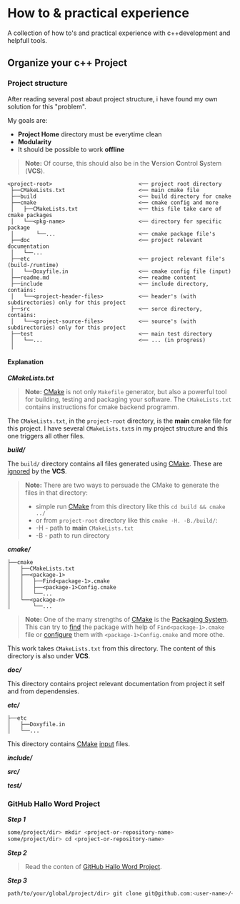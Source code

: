 # How to & practical experience

A collection of how to's and practical experience with c++development and helpfull tools.

## Organize your c++ Project

### Project structure

After reading several post abaut project structure, i have found my own solution for this "problem".  
  
My goals are:

- **Project Home** directory must be everytime clean
- **Modularity**
- It should be possible to work **offline**

>**Note:** Of course, this should also be in the **V**ersion **C**ontrol **S**ystem (**VCS**).
  
```
<project-root>                           <── project root directory
 ├──CMakeLists.txt                       <── main cmake file
 ├──build                                <── build directory for cmake
 ├──cmake                                <── cmake config and more
 │   ├──CMakeLists.txt                   <── this file take care of cmake packages
 │   └──<pkg-name>                       <── directory for specific package
 │       └──...                          <── cmake package file's
 ├──doc                                  <── project relevant documentation
 │   └──...
 ├──etc                                  <── project relevant file's (build-/runtime)
 │   └──Doxyfile.in                      <── cmake config file (input)
 ├──readme.md                            <── readme content  
 ├──include                              <── include directory, contains:  
 │   └──<project-header-files>           <── header's (with subdirectories) only for this project
 ├──src                                  <── sorce directory, contains:
 │   └──<project-source-files>           <── source's (with subdirectories) only for this project
 ├──test                                 <── main test directory
 │   └──...                              <── ... (in progress)
 │
```

#### Explanation

***CMakeLists.txt***

>**Note:** [CMake][1] is not only `Makefile` generator, but also a powerful tool for building, testing and packaging your software. The `CMakeLists.txt` contains instructions for cmake backend programm.

The `CMakeLists.txt`, in the `project-root` directory, is the **main** cmake file for this project. I have several `CMakeLists.txt`s in my project structure and this one triggers all other files.

***build/***

The `build/` directory contains all files generated using [CMake][1]. These are [ignored][2] by the **VCS**.

>**Note:** There are two ways to persuade the CMake to generate the files in that directory:
> - simple run [CMake][1] from this directory like this `cd build && cmake ../`
> - or from `project-root` directory like this `cmake -H. -B./build/`:
>  - -H - path to **main** `CMakeLists.txt`
>  - -B - path to run directory

***cmake/***

```
├──cmake
│   ├──CMakeLists.txt
│   ├──<package-1>
│   │   ├──Find<package-1>.cmake
│   │   ├──<package-1>Config.cmake
│   │   └──...
│   └──<package-n>
│       └──...
```

>**Note:** One of the many strengths of [CMake][1] is the [Packaging System][3]. This can try to [find][4] the package with help of `Find<package-1>.cmake` file or [configure][5] them with `<package-1>Config.cmake` and more othe.  

This work takes `CMakeLists.txt` from this directory. The content of this directory is also under **VCS**.

***doc/***

This directory contains project relevant documentation from project it self and from dependensies.

***etc/***

```
├──etc
│   ├──Doxyfile.in
│   └──...
```

This directory contains [CMake][1] [input][6] files.

***include/***



***src/***



***test/***

### GitHub Hallo Word Project
***Step 1***
```sh
some/project/dir> mkdir <project-or-repository-name>
some/project/dir> cd <project-or-repository-name>
```


***Step 2***
>Read the conten of [GitHub Hallo Word Project][7].


***Step 3***
```sh
path/to/your/global/project/dir> git clone git@github.com:<user-name>/<project-name>.git .
```








[1]: https://cmake.org/
[2]: https://git-scm.com/docs/gitignore
[3]: https://cmake.org/cmake/help/v3.0/manual/cmake-packages.7.html
[4]: https://cmake.org/cmake/help/v3.0/manual/cmake-packages.7.html#find-module-packages
[5]: https://cmake.org/cmake/help/v3.0/manual/cmake-packages.7.html#package-configuration-file
[6]: https://cmake.org/cmake/help/v3.2/command/configure_file.html
[7]: https://guides.github.com/activities/hello-world/
